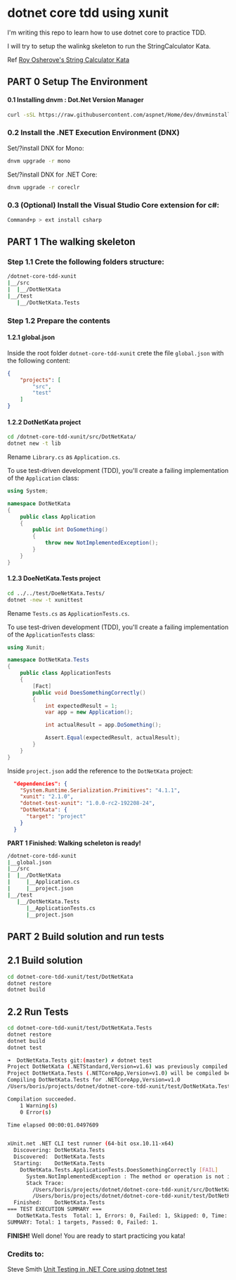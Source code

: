 # dotnet core tdd using xunit
I'm writing this repo to learn how to use dotnet core to practice TDD.

I will try to setup the walinkg skeleton to run the StringCalculator Kata.

Ref [Roy Osherove's String Calculator Kata](http://osherove.com/tdd-kata-1/)
## PART 0 Setup The Environment
#### 0.1 Installing dnvm :  Dot.Net Version Manager
```sh
curl -sSL https://raw.githubusercontent.com/aspnet/Home/dev/dnvminstall.sh | DNX_BRANCH=dev sh && source ~/.dnx/dnvm/dnvm.sh
```
### 0.2 Install the .NET Execution Environment (DNX)
Set/?install DNX for Mono:
```sh
dnvm upgrade -r mono
```
Set/?install DNX for .NET Core:
```sh
dnvm upgrade -r coreclr
```
### 0.3 (Optional) Install the Visual Studio Core extension for c#:
```sh
Command+p > ext install csharp
```
## PART 1 The walking skeleton
### Step 1.1 Crete the following folders structure:
```sh
/dotnet-core-tdd-xunit
|__/src
|  |__/DotNetKata
|__/test
   |__/DotNetKata.Tests
```
### Step 1.2 Prepare the contents
#### 1.2.1 global.json
Inside the root folder `dotnet-core-tdd-xunit` crete the file `global.json` with the following content:
```json
{
    "projects": [
        "src",
        "test"
    ]
}
```
#### 1.2.2 DotNetKata project
```sh
cd /dotnet-core-tdd-xunit/src/DotNetKata/
dotnet new -t lib
```
Rename `Library.cs` as `Application.cs`.

To use test-driven development (TDD), you'll create a failing implementation of the `Application` class:
```csharp
using System;

namespace DotNetKata
{
    public class Application
    {
        public int DoSomething()
        {
            throw new NotImplementedException();
        }
    }
}
```

#### 1.2.3 DoeNetKata.Tests project
```sh
cd ../../test/DoeNetKata.Tests/
dotnet -new -t xunittest
```
Rename `Tests.cs` as `ApplicationTests.cs`.

To use test-driven development (TDD), you'll create a failing implementation of the `ApplicationTests` class:
```csharp
using Xunit;

namespace DotNetKata.Tests
{
    public class ApplicationTests
    {
        [Fact]
        public void DoesSomethingCorrectly() 
        {
            int expectedResult = 1;
            var app = new Application();

            int actualResult = app.DoSomething();

            Assert.Equal(expectedResult, actualResult);
        }
    }
}
```

Inside `project.json` add the reference to the `DotNetKata` project:

```json
  "dependencies": {
    "System.Runtime.Serialization.Primitives": "4.1.1",
    "xunit": "2.1.0",
    "dotnet-test-xunit": "1.0.0-rc2-192208-24",
    "DotNetKata": {
      "target": "project"
    }
  }
```

**PART 1 Finished: Walking scheleton is ready!** 

```sh
/dotnet-core-tdd-xunit
|__global.json
|__/src
|  |__/DotNetKata
|     |__Application.cs
|     |__project.json
|__/test
   |__/DotNetKata.Tests
      |__ApplicationTests.cs
      |__project.json
```

## PART 2 Build solution and run tests
## 2.1 Build solution
```sh
cd dotnet-core-tdd-xunit/test/DotNetKata
dotnet restore
dotnet build 
```

## 2.2 Run Tests
```sh
cd dotnet-core-tdd-xunit/test/DotNetKata.Tests
dotnet restore
dotnet build 
dotnet test
```

```sh
➜  DotNetKata.Tests git:(master) ✗ dotnet test
Project DotNetKata (.NETStandard,Version=v1.6) was previously compiled. Skipping compilation.
Project DotNetKata.Tests (.NETCoreApp,Version=v1.0) will be compiled because inputs were modified
Compiling DotNetKata.Tests for .NETCoreApp,Version=v1.0
/Users/boris/projects/dotnet/dotnet-core-tdd-xunit/test/DotNetKata.Tests/project.json(9,46): warning NU1007: Dependency specified was dotnet-test-xunit >= 1.0.0-rc2-192208-24 but ended up with dotnet-test-xunit 1.0.0-rc2-build10015.

Compilation succeeded.
    1 Warning(s)
    0 Error(s)

Time elapsed 00:00:01.0497609


xUnit.net .NET CLI test runner (64-bit osx.10.11-x64)
  Discovering: DotNetKata.Tests
  Discovered:  DotNetKata.Tests
  Starting:    DotNetKata.Tests
    DotNetKata.Tests.ApplicationTests.DoesSomethingCorrectly [FAIL]
      System.NotImplementedException : The method or operation is not implemented.
      Stack Trace:
        /Users/boris/projects/dotnet/dotnet-core-tdd-xunit/src/DotNetKata/Application.cs(9,0): at DotNetKata.Application.DoSomething()
        /Users/boris/projects/dotnet/dotnet-core-tdd-xunit/test/DotNetKata.Tests/ApplicationTests.cs(13,0): at DotNetKata.Tests.ApplicationTests.DoesSomethingCorrectly()
  Finished:    DotNetKata.Tests
=== TEST EXECUTION SUMMARY ===
   DotNetKata.Tests  Total: 1, Errors: 0, Failed: 1, Skipped: 0, Time: 0.189s
SUMMARY: Total: 1 targets, Passed: 0, Failed: 1.
```

**FINISH!**
Well done! You are ready to start practicing you kata!

### Credits to:
Steve Smith
[Unit Testing in .NET Core using dotnet test](https://docs.microsoft.com/en-us/dotnet/articles/core/testing/unit-testing-with-dotnet-test)
